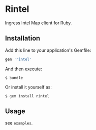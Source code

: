# Rintel

Ingress Intel Map client for Ruby.

## Installation

Add this line to your application's Gemfile:

```ruby
gem 'rintel'
```

And then execute:

    $ bundle

Or install it yourself as:

    $ gem install rintel

## Usage

see `examples`.

